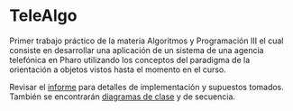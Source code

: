 # TeleAlgo

Primer trabajo práctico de la materia Algoritmos y Programación III el cual consiste en desarrollar una aplicación de un sistema de una agencia telefónica en Pharo utilizando los conceptos del paradigma de la orientación a objetos vistos hasta el momento en el curso.

Revisar el [informe](doc/informe.pdf) para detalles de implementación y supuestos tomados. También se encontrarán [diagramas de clase](diagrams/) y de secuencia.
